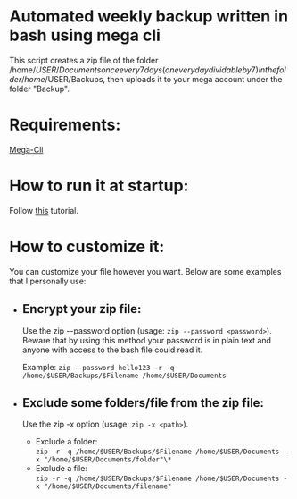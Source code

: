 # Automated weekly backup written in bash using mega cli
This script creates a zip file of the folder /home/$USER/Documents once every 7 days (on every day dividable by 7) in the folder /home/$USER/Backups, then uploads it to your mega account under the folder "Backup".  

# Requirements: 
[Mega-Cli](https://mega.io/cmd)

# How to run it at startup:
Follow [this](https://stackoverflow.com/questions/12973777/how-to-run-a-shell-script-at-startup) tutorial.

# How to customize it:
You can customize your file however you want. Below are some examples that I personally use:

* ## Encrypt your zip file:
    Use the zip --password option (usage: ```zip --password <password>```). Beware that by using this method your password is in plain text and anyone with access to the bash file could read it.  
    
    
    Example: ```zip --password hello123 -r -q /home/$USER/Backups/$Filename /home/$USER/Documents```

* ## Exclude some folders/file from the zip file:
    Use the zip -x option (usage: ```zip -x <path>```).
  
    * Exclude a folder:  
      ```zip -r -q /home/$USER/Backups/$Filename /home/$USER/Documents -x "/home/$USER/Documents/folder"\*```  
    * Exclude a file:  
      ```zip -r -q /home/$USER/Backups/$Filename /home/$USER/Documents -x "/home/$USER/Documents/filename"```
